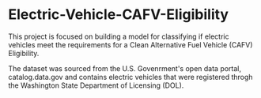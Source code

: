 # Electric-Vehicle-CAFV-Eligibility
This project is focused on building a model for classifying if electric vehicles meet the requirements for a  Clean Alternative Fuel Vehicle (CAFV) Eligibility. 

The dataset was sourced from the U.S. Govenrment's open data portal, catalog.data.gov and contains electric vehicles that were registered throgh the Washington State Department of Licensing (DOL).
